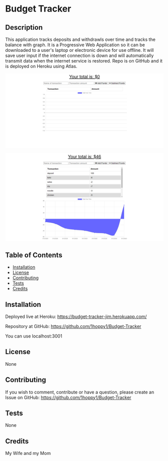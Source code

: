 # Budget Tracker

## Description 

This application tracks deposits and withdrawls over time and tracks the balance with graph. It is a Progressive Web Application so it can be downloaded to a user's laptop or electronic device for use offline. It will save user input if the internet connection is down and will automatically transmit data when the internet service is restored. Repo is on GitHub and it is deployed on Heroku using Atlas.

![](/public/icons/readmepic1.png)

![](/public/icons/readmepic2.png)

## Table of Contents

* [Installation](#installation)
* [License](#license)
* [Contributing](#contributing)
* [Tests](#tests)
* [Credits](#credits)

## Installation

Deployed live at Heroku:
https://budget-tracker-jim.herokuapp.com/

Repository at GitHub:
https://github.com/1hoppy1/Budget-Tracker

You can use localhost:3001

## License

None

## Contributing

If you wish to comment, contribute or have a question, please create an Issue on GitHub:
https://github.com/1hoppy1/Budget-Tracker

## Tests

None

## Credits

My Wife and my Mom

